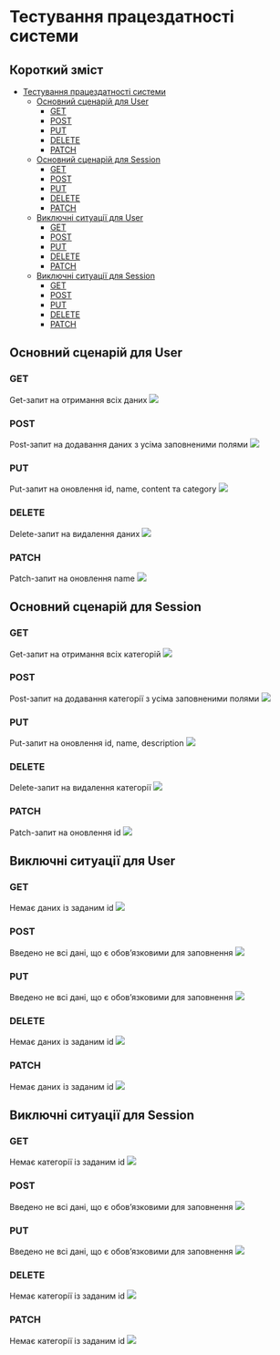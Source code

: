 # Тестування працездатності системи

## Короткий зміст

- [Тестування працездатності системи](#тестування-працездатності-системи)
  - [Основний сценарій для User](#основний-сценарій-для-user)
    - [GET](#get)
    - [POST](#post)
    - [PUT](#put)
    - [DELETE](#delete)
    - [PATCH](#patch)
  - [Основний сценарій для Session](#основний-сценарій-для-session)
    - [GET](#get)
    - [POST](#post)
    - [PUT](#put)
    - [DELETE](#delete)
    - [PATCH](#patch)
  - [Виключні ситуації для User](#виключні-ситуації-для-user)
    - [GET](#get)
    - [POST](#post)
    - [PUT](#put)
    - [DELETE](#delete)
    - [PATCH](#patch)
  - [Виключні ситуації для Session](#виключні-ситуації-для-session)
    - [GET](#get)
    - [POST](#post)
    - [PUT](#put)
    - [DELETE](#delete)
    - [PATCH](#patch)

## Основний сценарій для User
### GET
Get-запит на отримання всіх даних
![](images/session-base/1.1.png)

### POST
Post-запит на додавання даних з усіма заповненими полями
![](images/session-base/2.1.png)

### PUT
Put-запит на оновлення id, name, content та category
![](images/session-base/3.1.1.png)

### DELETE
Delete-запит на видалення даних
![](images/session-base/4.1.1.png)

### PATCH
Patch-запит на оновлення name
![](images/session-base/5.1.1.png)

## Основний сценарій для Session
### GET
Get-запит на отримання всіх категорій
![](images/user-base/1.1.png)

### POST
Post-запит на додавання категорії з усіма заповненими полями
![](images/user-base/2.1.png)

### PUT
Put-запит на оновлення id, name, description
![](images/user-base/3.1.1.png)

### DELETE
Delete-запит на видалення категорії
![](images/user-base/4.1.1.png)

### PATCH
Patch-запит на оновлення id
![](images/user-base/5.1.1.png)

## Виключні ситуації для User
### GET
Немає даних із заданим id
![](images/session-error/1.1.png)

### POST
Введено не всі дані, що є обов’язковими для заповнення
![](images/session-error/2.1.png)

### PUT
Введено не всі дані, що є обов’язковими для заповнення
![](images/session-error/3.1.png)

### DELETE
Немає даних із заданим id 
![](images/session-error/4.1.png)

### PATCH
Немає даних із заданим id
![](images/session-error/5.1.png)

## Виключні ситуації для Session

### GET
Немає категорії із заданим id
![](images/user-error/1.1.png)

### POST
Введено не всі дані, що є обов’язковими для заповнення
![](images/user-error/2.1.png)

### PUT
Введено не всі дані, що є обов’язковими для заповнення
![](images/user-error/3.1.png)

### DELETE
Немає категорії із заданим id 
![](images/user-error/4.1.png)

### PATCH
Немає категорії із заданим id
![](images/user-error/5.1.png)

